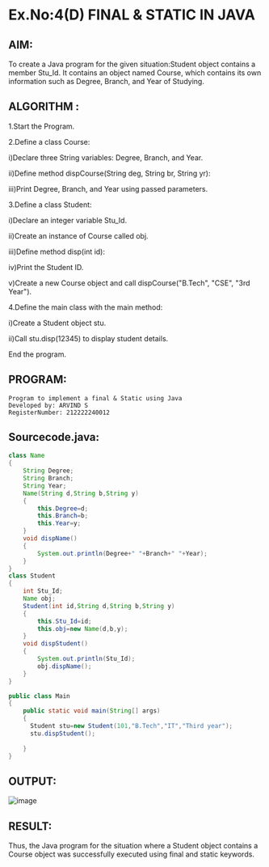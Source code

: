 # Ex.No:4(D) FINAL & STATIC IN JAVA

## AIM:
   To create a Java program for the given situation:Student object contains a member Stu_Id. It contains an object named Course, which contains its own information such as Degree, Branch, and Year of Studying.
 
## ALGORITHM :
1.Start the Program.

2.Define a class Course:

i)Declare three String variables: Degree, Branch, and Year.

ii)Define method dispCourse(String deg, String br, String yr):

iii)Print Degree, Branch, and Year using passed parameters.

3.Define a class Student:

i)Declare an integer variable Stu_Id.

ii)Create an instance of Course called obj.

iii)Define method disp(int id):

iv)Print the Student ID.

v)Create a new Course object and call dispCourse("B.Tech", "CSE", "3rd Year").

4.Define the main class with the main method:

i)Create a Student object stu.

ii)Call stu.disp(12345) to display student details.

End the program.

## PROGRAM:
```
Program to implement a final & Static using Java
Developed by: ARVIND S
RegisterNumber: 212222240012
```

## Sourcecode.java:
```java
class Name
{
    String Degree;
    String Branch;
    String Year;
    Name(String d,String b,String y)
    {
        this.Degree=d;
        this.Branch=b;
        this.Year=y;
    }
    void dispName()
    {
        System.out.println(Degree+" "+Branch+" "+Year);
    }
}
class Student
{
    int Stu_Id;
    Name obj;
    Student(int id,String d,String b,String y)
    {
        this.Stu_Id=id;
        this.obj=new Name(d,b,y);
    }
    void dispStudent()
    {
        System.out.println(Stu_Id);
        obj.dispName();
    }
}

public class Main
{
    public static void main(String[] args)
    {
      Student stu=new Student(101,"B.Tech","IT","Third year");
      stu.dispStudent();
        
    }
}
```

## OUTPUT:

![image](https://github.com/user-attachments/assets/947fbfd1-3e8b-4e75-894c-ce0aad7e74bb)


## RESULT:
Thus, the Java program for the situation where a Student object contains a Course object was successfully executed using final and static keywords.
